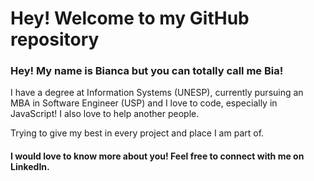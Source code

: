 <h1>Hey! Welcome to my GitHub repository</h1>

<h3>Hey! My name is Bianca but you can totally call me Bia!</h3>

I have a degree at Information Systems (UNESP), currently pursuing an MBA in Software Engineer (USP) and I love to code, especially in JavaScript! I also love to help another people.

Trying to give my best in every project and place I am part of.

<h4>I would love to know more about you! Feel free to connect with me on LinkedIn.</h4>

